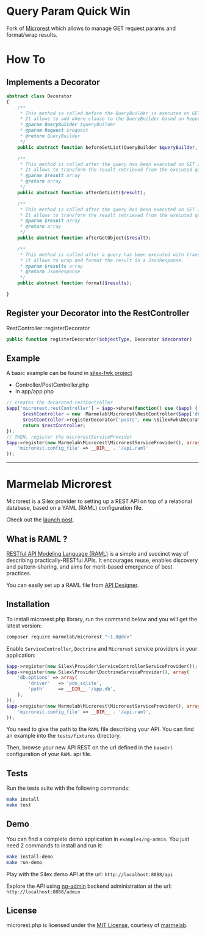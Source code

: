 # Query Param Quick Win
Fork of [Microrest](https://github.com/marmelab/microrest.php) which allows to manage GET request params and format/wrap results.

# How To
## Implements a Decorator
```php
abstract class Decorator
{
    /**
     * This method is called before the QueryBuilder is executed on GET /apiObjects <br>
     * It allows to add where clause to the QueryBuilder based on Request parameters.
     * @param QueryBuilder $queryBuilder
     * @param Request $request
     * @return QueryBuilder
     */
    public abstract function beforeGetList(QueryBuilder $queryBuilder, Request $request);

    /**
     * This method is called after the query has been executed on GET /apiObjects <br>
     * It allows to transform the result retrieved from the executed query.
     * @param $result array
     * @return array
     */
    public abstract function afterGetList($result);

    /**
     * This method is called after the query has been executed on GET /apiObject/ <br>
     * It allows to transform the result retrieved from the executed query.
     * @param $result array
     * @return array
     */
    public abstract function afterGetObject($result);

    /**
     * This method is called after a query has been executed with transformed result (see afterGetObject and afterGetList methods).<br>
     * It allows to wrap and format the result in a JsonResponse.
     * @param $results array
     * @return JsonResponse
     */
    public abstract function format($results);

}
```

## Register your Decorator into the RestController
RestController::registerDecorator
```php
public function registerDecorator($objectType, Decorator $decorator)
```

## Example
A basic example can be found in [silex-fwk project](https://github.com/scottie34/silex-fwk)
* Controller/PostController.php
* in app/app.php 
```php
// creates the decorated restController
$app['microrest.restController'] = $app->share(function() use ($app) {
      $restController = new  Marmelab\Microrest\RestController($app['db']);
      $restController->registerDecorator('posts', new \SilexFwk\Decorator\PostDecorator());
      return $restController;
});
// THEN, register the microrestServiceProvider
$app->register(new Marmelab\Microrest\MicrorestServiceProvider(), array(
    'microrest.config_file' => __DIR__ . '/api.raml'
));
```

---------------------------------

# Marmelab Microrest

Microrest is a Silex provider to setting up a REST API on top of a relational database, based on a YAML (RAML) configuration file.

Check out the [launch post](http://marmelab.com/blog/2015/01/05/introducing-microrest-raml-api-in-silex.html).

## What is RAML ?

[RESTful API Modeling Language (RAML)](http://raml.org/) is a simple and succinct way of describing practically-RESTful APIs. It encourages reuse, enables discovery and pattern-sharing, and aims for merit-based emergence of best practices.   

You can easily set up a RAML file from [API Designer](http://api-portal.anypoint.mulesoft.com/raml/api-designer).     

## Installation

To install microrest.php library, run the command below and you will get the latest version:

```bash
composer require marmelab/microrest "~1.0@dev"
```

Enable `ServiceController`, `Doctrine` and `Microrest` service providers in your application:

```php
$app->register(new Silex\Provider\ServiceControllerServiceProvider());
$app->register(new Silex\Provider\DoctrineServiceProvider(), array(
    'db.options' => array(
        'driver'   => 'pdo_sqlite',
        'path'     => __DIR__.'/app.db',
    ),
));
$app->register(new Marmelab\Microrest\MicrorestServiceProvider(), array(
    'microrest.config_file' => __DIR__ . '/api.raml',
));
```
  
You need to give the path to the `RAML` file describing your API. You can find an example into the `tests/fixtures` directory.

Then, browse your new API REST on the url defined in the `baseUrl` configuration of your `RAML` api file.

## Tests

Run the tests suite with the following commands:

```bash
make install
make test
```

## Demo

You can find a complete demo application in `examples/ng-admin`. You just need 2 commands to install and run it:

```bash
make install-demo
make run-demo
```

Play with the Silex demo API at the url: `http://localhost:8888/api`

Explore the API using [ng-admin](https://github.com/marmelab/ng-admin) backend administration at the url: `http://localhost:8888/admin`

## License

microrest.php is licensed under the [MIT License](LICENSE), courtesy of [marmelab](http://marmelab.com).
